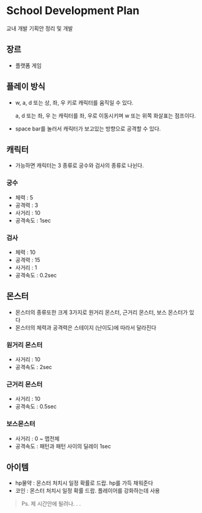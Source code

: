 # School Development Plan
교내 개발 기획안 정리 및 개발


## 장르
- 플랫폼 게임

## 플레이 방식 
- w, a, d 또는 상, 좌, 우 키로 캐릭터를 움직일 수 있다.

  a, d 또는 좌, 우 는 캐릭터를 좌, 우로 이동시키며 w 또는 위쪽 화살표는 점프이다.

-  space bar를 눌러서 캐릭터가 보고있는 방향으로 공격할 수 있다.

## 캐릭터
- 가능하면 캐릭터는 3 종류로 궁수와 검사의 종류로 나뉜다.

### 궁수
- 체력 : 5
- 공격력 : 3
- 사거리 : 10
- 공격속도 : 1sec

### 검사
- 체력 : 10
- 공격력 : 15
- 사거리 : 1
- 공격속도 : 0.2sec

## 몬스터
- 몬스터의 종류또한 크게 3가지로 원거리 몬스터, 근거리 몬스터, 보스 몬스터가 있다
- 몬스터의 체력과 공격력은 스테이지 (난이도)에 따라서 달라진다

### 원거리 몬스터
- 사거리 : 10
- 공격속도 : 2sec

### 근거리 몬스터
- 사거리 : 10
- 공격속도 : 0.5sec

### 보스몬스터
- 사거리 : 0 ~ 맵전체
- 공격속도 : 패턴과 패턴 사이의 딜레이 1sec

## 아이템
- hp물약 : 몬스터 처치시 일정 확률로 드랍. hp를 가득 채워준다
- 코인 : 몬스터 처치시 일정 확률 드랍. 플레이어를 강화하는데 사용




> Ps. 제 시간안에 될려나. . .
